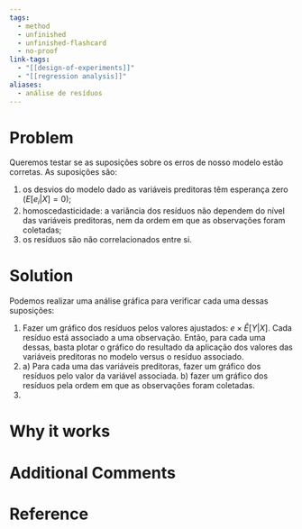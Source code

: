 ```yaml
---
tags:
  - method
  - unfinished
  - unfinished-flashcard
  - no-proof
link-tags:
  - "[[design-of-experiments]]"
  - "[[regression analysis]]"
aliases:
  - análise de resíduos
---
```

# Problem
Queremos testar se as suposições sobre os erros de nosso modelo estão corretas. As suposições são:
1. os desvios do modelo dado as variáveis preditoras têm esperança zero ($E[e_i | X] = 0$);
2. homoscedasticidade:  a variância dos resíduos não dependem do nível das variáveis preditoras, nem da ordem em que as observações foram coletadas;
3. os resíduos são não correlacionados entre si.
# Solution
Podemos realizar uma análise gráfica para verificar cada uma dessas suposições:
1. Fazer um gráfico dos resíduos pelos valores ajustados: $e \times \hat{E}[Y|X]$. Cada resíduo está associado a uma observação. Então, para cada uma dessas, basta plotar o gráfico do resultado da aplicação dos valores das variáveis preditoras no modelo versus o resíduo associado.
2. a) Para cada uma das variáveis preditoras, fazer um gráfico dos resíduos pelo valor da variável associada. b) fazer um gráfico dos resíduos pela ordem em que as observações foram coletadas.
3. 
# Why it works


# Additional Comments


# Reference





